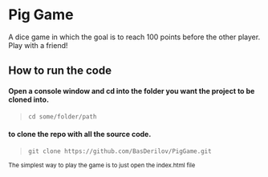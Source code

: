 # Pig Game
A dice game in which the goal is to reach 100 points before the other player. Play with a friend!

## How to run the code
#### Open a console window and cd into the folder you want the project to be cloned into.
>`cd some/folder/path` 

#### to clone the repo with all the source code. 
>`git clone https://github.com/BasDerilov/PigGame.git`

<sub>The simplest way to play the game is to just open the index.html file</sub>
